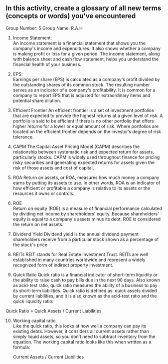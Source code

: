 
## In this activity, create a glossary of all new terms (concepts or words) you've encountered



Group Number: 5
Group Name: R.A.H





1. Income Statement:  
  An income statement is a financial statement that shows you the company's income and expenditures. It also shows whether a company is making profit or loss for a given period. The income statement, along with balance sheet and cash flow statement, helps you understand the financial health of your business.

2.	EPS:  
  Earnings per share (EPS) is calculated as a company's profit divided by the outstanding shares of its common stock. The resulting number serves as an indicator of a company's profitability. It is common for a company to report EPS that is adjusted for extraordinary items and potential share dilution.

3.	Efficient Frontier
  An efficient frontier is a set of investment portfolios that are expected to provide the highest returns at a given level of risk. A portfolio is said to be efficient if there is no other portfolio that offers higher returns for a lower or equal amount of risk. Where portfolios are located on the efficient frontier depends on the investor’s degree of risk tolerance.

4.	CAPM
  The Capital Asset Pricing Model (CAPM) describes the relationship between systematic risk and expected return for assets, particularly stocks. CAPM is widely used throughout finance for pricing risky securities and generating expected returns for assets given the risk of those assets and cost of capital.

5.	ROA
  Return on assets, or ROA, measures how much money a company earns by putting its assets to use. In other words, ROA is an indicator of how efficient or profitable a company is relative to its assets or the resources it owns or controls.
  
6.	ROE  
  Return on equity (ROE) is a measure of financial performance calculated by dividing net income by shareholders' equity. Because shareholders' equity is equal to a company's assets minus its debt, ROE is considered the return on net assets.

7.	Dividend Yield
  Dividend yield is the annual dividend payment shareholders receive from a particular stock shown as a percentage of the stock's price

8.	REITs
  REIT stands for Real Estate Investment Trust. REITs are well established in many countries worldwide and represent a widely recognized form of indirect property investment.

9.	Quick Ratio
  Quick ratio is a financial indicator of short-term liquidity or the ability to raise cash to pay bills due in the next 90 days. Also known as acid-test ratio, quick ratio measures the ability of a business to pay its short-term liabilities. Quick ratio is defined as: quick assets divided by current liabilities, and it is also known as the acid-test ratio and the quick liquidity ratio:

   Quick Ratio = Quick Assets / Current Liabilities

10.	Working capital ratio  
   Like the quick ratio, this looks at how well a company can pay its existing debts. However, it considers all current assets rather than simply liquid assets, so you don’t need to subtract inventory from the equation. The working capital ratio looks like this when written as a formula:

    Current Assets / Current Liabilities

